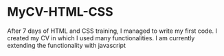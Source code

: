 # MyCV-HTML-CSS
After 7 days of HTML and CSS training, I managed to write my first code. I created my CV in which I used many functionalities.
I am currently extending the functionality with javascript
